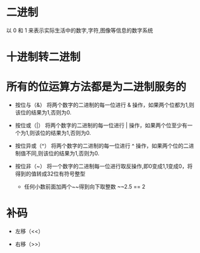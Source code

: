 # 二进制
以 0 和 1 来表示实际生活中的数字,字符,图像等信息的数字系统


# 十进制转二进制


# 所有的位运算方法都是为二进制服务的

- 按位与（&）
    将两个数字的二进制的每一位进行 & 操作，如果两个位都为1,则该位的结果为1,否则为0.

- 按位或（|）
    将两个数字的二进制的每一位进行 | 操作，如果两个位至少有一个为1,则该位的结果为1,否则为0.

- 按位异或（^）
    将两个数字的二进制的每一位进行 ^ 操作，如果两个位的二进制值不同,则该位的结果为1,否则为0.

- 按位非（~）
    将一个数字的二进制每一位进行取反操作,即0变成1,1变成0，将得到的值转成32位有符号整型
    - 任何小数前面加两个~~得到向下取整数
        ~~2.5 == 2

# 补码


- 左移（<<）


- 右移（>>）